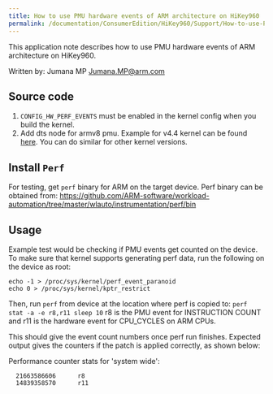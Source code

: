 ```yaml
---
title: How to use PMU hardware events of ARM architecture on HiKey960
permalink: /documentation/ConsumerEdition/HiKey960/Support/How-to-use-PMU-on-hikey960.md.html
---
```

This application note describes how to use PMU hardware events of ARM architecture on HiKey960.

Written by: Jumana MP <Jumana.MP@arm.com>

## Source code
1. ```CONFIG_HW_PERF_EVENTS``` must be enabled in the kernel config when you build the kernel.
2. Add dts node for armv8 pmu. Example for v4.4 kernel can be found [here](https://android.googlesource.com/kernel/hikey-linaro/+/2169b8455a332aa287a4eda6b15f7eec9c1873da%5E%21/#F0). You can do similar for other kernel versions.

## Install ```Perf```
For testing, get ```perf``` binary for ARM on the target device.
Perf binary can be obtained from:
https://github.com/ARM-software/workload-automation/tree/master/wlauto/instrumentation/perf/bin

## Usage
Example test would be checking if PMU events get counted on the device.
To make sure that kernel supports generating perf data, run the following on the device as root:
```
echo -1 > /proc/sys/kernel/perf_event_paranoid
echo 0 > /proc/sys/kernel/kptr_restrict
```

Then, run ```perf``` from device at the location where perf is copied to:
```perf stat -a -e r8,r11 sleep 10```
r8 is the PMU event for INSTRUCTION COUNT and r11 is the hardware event for CPU_CYCLES on ARM CPUs.

This should give the event count numbers once perf run finishes.
Expected output gives the counters if the patch is applied correctly, as shown below:

Performance counter stats for 'system wide':
```
  21663586606      r8
  14839358570      r11
```
